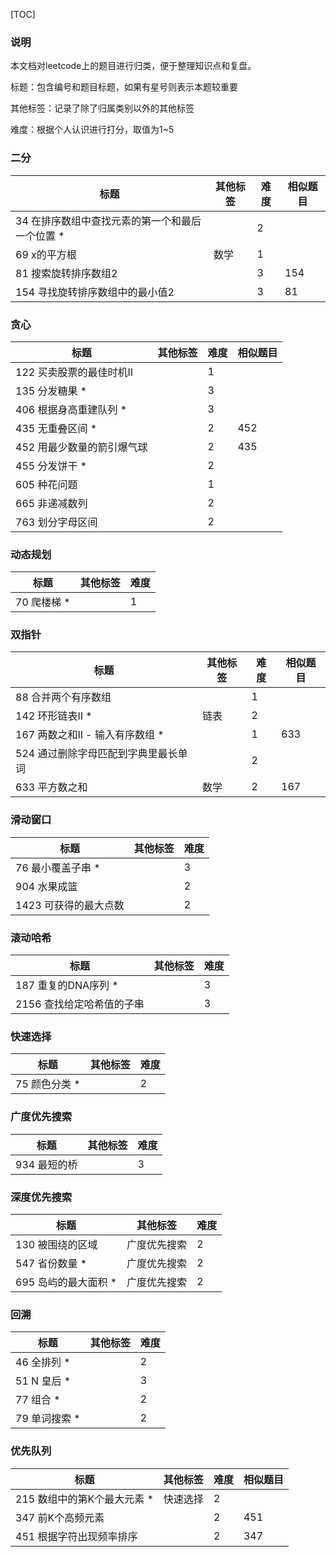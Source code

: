 [TOC]



### 说明

本文档对leetcode上的题目进行归类，便于整理知识点和复盘。

标题：包含编号和题目标题，如果有星号则表示本题较重要

其他标签：记录了除了归属类别以外的其他标签

难度：根据个人认识进行打分，取值为1~5



### 二分

| 标题                                            | 其他标签 | 难度 | 相似题目 |
| ----------------------------------------------- | -------- | ---- | -------- |
| 34 在排序数组中查找元素的第一个和最后一个位置 * |          | 2    |          |
| 69 x的平方根                                    | 数学     | 1    |          |
| 81 搜索旋转排序数组2                            |          | 3    | 154      |
| 154 寻找旋转排序数组中的最小值2                 |          | 3    | 81       |



### 贪心

| 标题                       | 其他标签 | 难度 | 相似题目 |
| -------------------------- | -------- | ---- | -------- |
| 122 买卖股票的最佳时机Ⅱ    |          | 1    |          |
| 135 分发糖果 *             |          | 3    |          |
| 406 根据身高重建队列 *     |          | 3    |          |
| 435 无重叠区间 *           |          | 2    | 452      |
| 452 用最少数量的箭引爆气球 |          | 2    | 435      |
| 455 分发饼干 *             |          | 2    |          |
| 605 种花问题               |          | 1    |          |
| 665 非递减数列             |          | 2    |          |
| 763 划分字母区间           |          | 2    |          |



### 动态规划

| 标题        | 其他标签 | 难度 |
| ----------- | -------- | ---- |
| 70 爬楼梯 * |          | 1    |



### 双指针

| 标题                                 | 其他标签 | 难度 | 相似题目 |
| ------------------------------------ | -------- | ---- | -------- |
| 88 合并两个有序数组                  |          | 1    |          |
| 142 环形链表Ⅱ *                      | 链表     | 2    |          |
| 167 两数之和Ⅱ - 输入有序数组 *       |          | 1    | 633      |
| 524 通过删除字母匹配到字典里最长单词 |          | 2    |          |
| 633 平方数之和                       | 数学     | 2    | 167      |



### 滑动窗口

| 标题                  | 其他标签 | 难度 |
| --------------------- | -------- | ---- |
| 76 最小覆盖子串 *     |          | 3    |
| 904 水果成篮          |          | 2    |
| 1423 可获得的最大点数 |          | 2    |



### 滚动哈希

| 标题                      | 其他标签 | 难度 |
| ------------------------- | -------- | ---- |
| 187 重复的DNA序列 *       |          | 3    |
| 2156 查找给定哈希值的子串 |          | 3    |



### 快速选择

| 标题          | 其他标签 | 难度 |
| ------------- | -------- | ---- |
| 75 颜色分类 * |          | 2    |



### 广度优先搜索

| 标题         | 其他标签 | 难度 |
| ------------ | -------- | ---- |
| 934 最短的桥 |          | 3    |



### 深度优先搜索

| 标题                 | 其他标签     | 难度 |
| -------------------- | ------------ | ---- |
| 130 被围绕的区域     | 广度优先搜索 | 2    |
| 547 省份数量 *       | 广度优先搜索 | 2    |
| 695 岛屿的最大面积 * | 广度优先搜索 | 2    |



### 回溯

| 标题          | 其他标签 | 难度 |
| ------------- | -------- | ---- |
| 46 全排列 *   |          | 2    |
| 51 N 皇后 *   |          | 3    |
| 77 组合 *     |          | 2    |
| 79 单词搜索 * |          | 2    |



### 优先队列

| 标题                        | 其他标签 | 难度 | 相似题目 |
| --------------------------- | -------- | ---- | -------- |
| 215 数组中的第K个最大元素 * | 快速选择 | 2    |          |
| 347 前K个高频元素           |          | 2    | 451      |
| 451 根据字符出现频率排序    |          | 2    | 347      |

